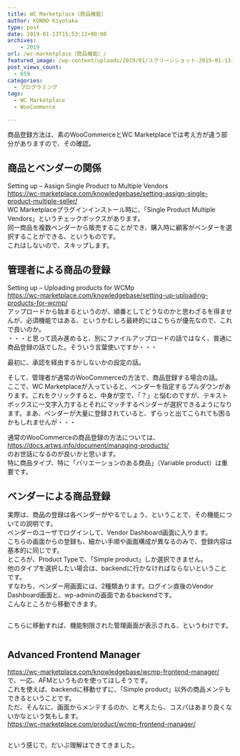 ```yaml
---
title: WC Marketplace（商品機能）
author: KONNO Kiyotaka
type: post
date: 2019-01-13T15:53:13+00:00
archives:
    - 2019
url: /wc-marketplace（商品機能）/
featured_image: /wp-content/uploads/2019/01/スクリーンショット-2019-01-13-15.55.13.png
post_views_count:
  - 659
categories:
  - プログラミング
tags:
  - WC Marketplace
  - WooCommerce

---
```

商品登録方法は、素のWooCommerceとWC Marketplaceでは考え方が違う部分がありますので、その確認。

## 商品とベンダーの関係

Setting up – Assign Single Product to Multiple Vendors  
<a rel="noreferrer noopener" target="_blank" href="https://wc-marketplace.com/knowledgebase/setting-assign-single-product-multiple-seller/">https://wc-marketplace.com/knowledgebase/setting-assign-single-product-multiple-seller/</a>  
WC Marketplaceプラグインインストール時に、「Single Product Multiple Vendors」というチェックボックスがあります。  
同一商品を複数ベンダーから販売することができ、購入時に顧客がベンダーを選択することができる、というものです。  
これはしないので、スキップします。

## 管理者による商品の登録

Setting up – Uploading products for WCMp  
<a rel="noreferrer noopener" target="_blank" href="https://wc-marketplace.com/knowledgebase/setting-up-uploading-products-for-wcmp/">https://wc-marketplace.com/knowledgebase/setting-up-uploading-products-for-wcmp/</a>  
アップロードから始まるというのが、順番としてどうなのかと思わざるを得ませんが、必須機能ではある、というかむしろ最終的にはこちらが優先なので、これで良いのか。  
・・・と思って読み進めると、別にファイルアップロードの話ではなく、普通に商品登録の話でした。そういう言葉使いですか・・・

最初に、承認を経由するかしないかの設定の話。

そして、管理者が通常のWooCommerceの方法で、商品登録する場合の話。  
ここで、WC Marketplaceが入っていると、ベンダーを指定するプルダウンがあります。これをクリックすると、中身が空で、「？」と悩むのですが、テキストボックスに一文字入力するとそれにマッチするベンダーが選択できるようになります。まあ、ベンダーが大量に登録されていると、ずらっと出てこられても困るかもしれませんが・・・

通常のWooCommerceの商品登録の方法については、  
<a rel="noreferrer noopener" target="_blank" href="https://docs.artws.info/document/managing-products/">https://docs.artws.info/document/managing-products/</a>  
のお世話になるのが良いかと思います。  
特に商品タイプ、特に「バリエーションのある商品」（Variable product）は重要です。

## ベンダーによる商品登録

実際は、商品の登録は各ベンダーがやるでしょう、ということで、その機能についての説明です。  
ベンダーのユーザでログインして、Vendor Dashboard画面に入ります。  
こちらの画面からの登録も、細かい手順や画面構成が異なるのみで、登録内容は基本的に同じです。  
ところが、Product Typeで、「Simple product」しか選択できません。  
他のタイプを選択したい場合は、backendに行かなければならないということです。  
すなわち、ベンダー用画面には、2種類あります。ログイン直後のVendor Dashboard画面と、wp-adminの画面であるbackendです。  
こんなところから移動できます。<figure class="wp-block-image">

<img src="https://i1.wp.com/www.programmers-office.ml/wp-content/uploads/2019/01/スクリーンショット-2019-01-13-23.50.34.png?fit=1024%2C382&ssl=1" alt="" class="wp-image-2612" srcset="https://i0.wp.com/www.programmers-office.ml/wp-content/uploads/2019/01/スクリーンショット-2019-01-13-23.50.34.png?w=1398&ssl=1 1398w, https://i0.wp.com/www.programmers-office.ml/wp-content/uploads/2019/01/スクリーンショット-2019-01-13-23.50.34.png?resize=300%2C112&ssl=1 300w, https://i0.wp.com/www.programmers-office.ml/wp-content/uploads/2019/01/スクリーンショット-2019-01-13-23.50.34.png?resize=768%2C287&ssl=1 768w, https://i0.wp.com/www.programmers-office.ml/wp-content/uploads/2019/01/スクリーンショット-2019-01-13-23.50.34.png?resize=1024%2C382&ssl=1 1024w" sizes="(max-width: 1000px) 100vw, 1000px" /> </figure> 

こちらに移動すれば、機能制限された管理画面が表示される、というわけです。<figure class="wp-block-image">

<img src="https://i1.wp.com/www.programmers-office.ml/wp-content/uploads/2019/01/スクリーンショット-2019-01-13-23.51.53.png?fit=1024%2C670&ssl=1" alt="" class="wp-image-2614" srcset="https://i1.wp.com/www.programmers-office.ml/wp-content/uploads/2019/01/スクリーンショット-2019-01-13-23.51.53.png?w=1850&ssl=1 1850w, https://i1.wp.com/www.programmers-office.ml/wp-content/uploads/2019/01/スクリーンショット-2019-01-13-23.51.53.png?resize=300%2C196&ssl=1 300w, https://i1.wp.com/www.programmers-office.ml/wp-content/uploads/2019/01/スクリーンショット-2019-01-13-23.51.53.png?resize=768%2C502&ssl=1 768w, https://i1.wp.com/www.programmers-office.ml/wp-content/uploads/2019/01/スクリーンショット-2019-01-13-23.51.53.png?resize=1024%2C670&ssl=1 1024w" sizes="(max-width: 1000px) 100vw, 1000px" /> </figure> 

## Advanced Frontend Manager

<a rel="noreferrer noopener" target="_blank" href="https://wc-marketplace.com/knowledgebase/wcmp-frontend-manager/">https://wc-marketplace.com/knowledgebase/wcmp-frontend-manager/</a>  
で、一応、AFMというものを使ってほしそうです。  
これを使えば、backendに移動せずに、「Simple product」以外の商品メンテもできるということです。  
ただ、そんなに、画面からメンテするのか、と考えたら、コスパはあまり良くないかなという気もします。  
<a rel="noreferrer noopener" target="_blank" href="https://wc-marketplace.com/product/wcmp-frontend-manager/">https://wc-marketplace.com/product/wcmp-frontend-manager/</a><figure class="wp-block-image">

<img src="https://i1.wp.com/www.programmers-office.ml/wp-content/uploads/2019/01/スクリーンショット-2019-01-13-23.56.51.png?fit=1024%2C506&ssl=1" alt="" class="wp-image-2613" srcset="https://i2.wp.com/www.programmers-office.ml/wp-content/uploads/2019/01/スクリーンショット-2019-01-13-23.56.51.png?w=2250&ssl=1 2250w, https://i2.wp.com/www.programmers-office.ml/wp-content/uploads/2019/01/スクリーンショット-2019-01-13-23.56.51.png?resize=300%2C148&ssl=1 300w, https://i2.wp.com/www.programmers-office.ml/wp-content/uploads/2019/01/スクリーンショット-2019-01-13-23.56.51.png?resize=768%2C380&ssl=1 768w, https://i2.wp.com/www.programmers-office.ml/wp-content/uploads/2019/01/スクリーンショット-2019-01-13-23.56.51.png?resize=1024%2C506&ssl=1 1024w, https://i2.wp.com/www.programmers-office.ml/wp-content/uploads/2019/01/スクリーンショット-2019-01-13-23.56.51.png?w=2000&ssl=1 2000w" sizes="(max-width: 1000px) 100vw, 1000px" /> </figure> 

という感じで、だいぶ理解はできてきました。